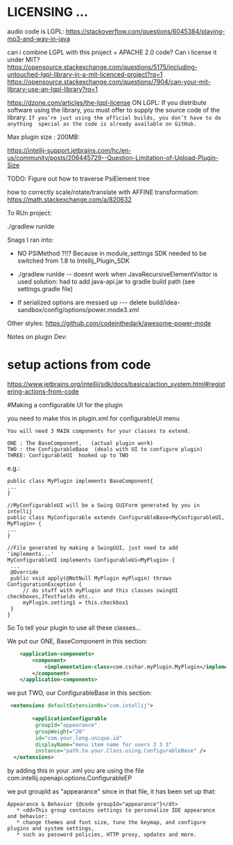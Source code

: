 # LICENSING ... 

audio code is LGPL:
https://stackoverflow.com/questions/6045384/playing-mp3-and-wav-in-java

can i combine LGPL with this project + APACHE 2.0 code?
Can i license it under MIT? 
https://opensource.stackexchange.com/questions/5175/including-untouched-lgpl-library-in-a-mit-licenced-project?rq=1
https://opensource.stackexchange.com/questions/7904/can-your-mit-library-use-an-lgpl-library?rq=1



https://dzone.com/articles/the-lgpl-license ON LGPL:
If you distribute software using the library, you must offer to supply the source code 
of the library. `If you’re just using the official builds, you don’t have to do anything 
special as the code is already available on GitHub.`


Max plugin size : 200MB:

https://intellij-support.jetbrains.com/hc/en-us/community/posts/206445729--Question-Limitation-of-Upload-Plugin-Size


TODO:
Figure out how to traverse
PsiElement tree




how to correctly scale/rotate/translate with
AFFINE transformation:
https://math.stackexchange.com/a/820632


To RUn project:

./gradlew runIde


Snags I ran into:

- NO PSIMethod ?!!?
Because in module_settings SDK needed to be switched
from 1.8 to Intellij_Plugin_SDK

-  ./gradlew runIde -- doesnt work when JavaRecursiveElementVisitor is used
   solution: had to add java-api.jar to gradle build path (see settings.gradle file)

- If serialized options are messed up
--- delete  build/idea-sandbox/config/options/power.mode3.xml




Other styles:
https://github.com/codeinthedark/awesome-power-mode



Notes on plugin Dev:

# setup actions from code
https://www.jetbrains.org/intellij/sdk/docs/basics/action_system.html#registering-actions-from-code



#Making a configurable UI for the plugin

you need to make this in plugin.xml for configurableUI menu
```
You will need 3 MAIN components for your classes to extend.

ONE : The BaseComponent,   (actual plugin work)
TWO : the ConfigurableBase  (deals with UI to configure plugin)
THREE: ConfigurableUI  hooked up to TWO
```


e.g.:

    public class MyPlugin implements BaseComponent{
    ...
    }
    
    //MyConfigurableUI will be a Swing GUIForm generated by you in intellij
    public class MyConfigurable extends ConfigurableBase<MyConfigurableUI, MyPlugin> {
    ...
    }
    
    //File generated by making a SwingGUI, just need to add 'implements...'
    MyConfigurableUI implements ConfigurableUi<MyPlugin> {
     ... 
     @Override
     public void apply(@NotNull MyPlugin myPlugin) throws ConfigurationException {
         // do stuff with myPlugin and this classes swingUI checkboxes,JTextfields etc..
         myPlugin.setting1 = this.checkbox1
     }
    }

So To tell your plugin to use all these classes...

We put our ONE, BaseComponent in this section:
```xml
    <application-components>
        <component>
            <implementation-class>com.cschar.myPlugin.MyPlugin</implementation-class>
        </component>
    </application-components>
```

we put TWO, our ConfigurableBase in this section:

```xml
 <extensions defaultExtensionNs="com.intellij">
 
        <applicationConfigurable
         groupId="appearance"
         groupWeight="20"
         id="com.your.long.unique.id"
         displayName="menu item name for users 3 3 3"
         instance="path.to.your.Class.using.ConfigurableBase" />
  </extensions>
```

by adding this in your .xml you are using the file com.intellij.openapi.options.ConfigurableEP

we put groupId as "appearance" since in that file, it has been set up that:
```
Appearance & Behavior {@code groupId="appearance"}</dt>
   * <dd>This group contains settings to personalize IDE appearance and behavior:
   * change themes and font size, tune the keymap, and configure plugins and system settings,
   * such as password policies, HTTP proxy, updates and more.
```